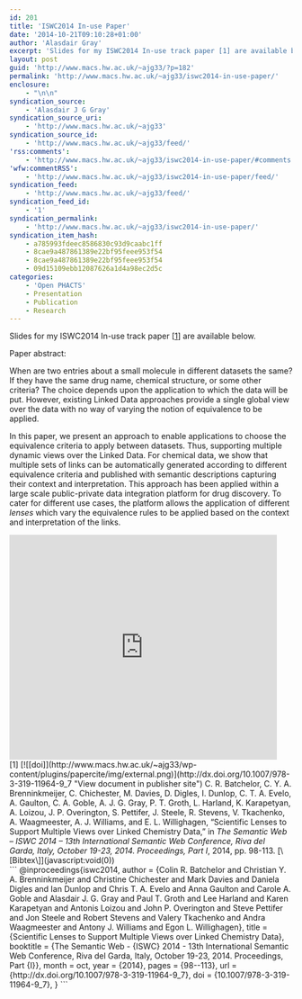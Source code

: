 ```yaml
---
id: 201
title: 'ISWC2014 In-use Paper'
date: '2014-10-21T09:10:28+01:00'
author: 'Alasdair Gray'
excerpt: 'Slides for my ISWC2014 In-use track paper [1] are available below. Paper abstract: When are two entries about a small molecule in different datasets the same? If they have the same drug name, chemical structure, or some other criteria? The choice depends upon the application to which the data will be put. However, existing Linked [&hellip;]'
layout: post
guid: 'http://www.macs.hw.ac.uk/~ajg33/?p=182'
permalink: 'http://www.macs.hw.ac.uk/~ajg33/iswc2014-in-use-paper/'
enclosure:
    - "\n\n"
syndication_source:
    - 'Alasdair J G Gray'
syndication_source_uri:
    - 'http://www.macs.hw.ac.uk/~ajg33'
syndication_source_id:
    - 'http://www.macs.hw.ac.uk/~ajg33/feed/'
'rss:comments':
    - 'http://www.macs.hw.ac.uk/~ajg33/iswc2014-in-use-paper/#comments'
'wfw:commentRSS':
    - 'http://www.macs.hw.ac.uk/~ajg33/iswc2014-in-use-paper/feed/'
syndication_feed:
    - 'http://www.macs.hw.ac.uk/~ajg33/feed/'
syndication_feed_id:
    - '1'
syndication_permalink:
    - 'http://www.macs.hw.ac.uk/~ajg33/iswc2014-in-use-paper/'
syndication_item_hash:
    - a785993fdeec8586830c93d9caabc1ff
    - 8cae9a487861389e22bf95feee953f54
    - 8cae9a487861389e22bf95feee953f54
    - 09d15109ebb12087626a1d4a98ec2d5c
categories:
    - 'Open PHACTS'
    - Presentation
    - Publication
    - Research
---
```


Slides for my ISWC2014 In-use track paper \[[1](http://www.macs.hw.ac.uk/~ajg33/iswc2014-in-use-paper/#paperkey_3)\] are available below.

Paper abstract:

When are two entries about a small molecule in different datasets the same? If they have the same drug name, chemical structure, or some other criteria? The choice depends upon the application to which the data will be put. However, existing Linked Data approaches provide a single global view over the data with no way of varying the notion of equivalence to be applied.

In this paper, we present an approach to enable applications to choose the equivalence criteria to apply between datasets. Thus, supporting multiple dynamic views over the Linked Data. For chemical data, we show that multiple sets of links can be automatically generated according to different equivalence criteria and published with semantic descriptions capturing their context and interpretation. This approach has been applied within a large scale public-private data integration platform for drug discovery. To cater for different use cases, the platform allows the application of different *lenses* which vary the equivalence rules to be applied based on the context and interpretation of the links.

<iframe frameborder="0" height="400" marginheight="0" marginwidth="0" scrolling="no" src="http://www.slideshare.net/slideshow/embed_code/40493319" width="476"></iframe>

<div class="papercite_entry" id="paperkey_3">[1] [![[doi]](http://www.macs.hw.ac.uk/~ajg33/wp-content/plugins/papercite/img/external.png)](http://dx.doi.org/10.1007/978-3-319-11964-9_7 "View document in publisher site") C. R. Batchelor, C. Y. A. Brenninkmeijer, C. Chichester, M. Davies, D. Digles, I. Dunlop, C. T. A. Evelo, A. Gaulton, C. A. Goble, A. J. G. Gray, P. T. Groth, L. Harland, K. Karapetyan, A. Loizou, J. P. Overington, S. Pettifer, J. Steele, R. Stevens, V. Tkachenko, A. Waagmeester, A. J. Williams, and E. L. Willighagen, “Scientific Lenses to Support Multiple Views over Linked Chemistry Data,” in <span style="font-style: italic">The Semantic Web – ISWC 2014 – 13th International Semantic Web Conference, Riva del Garda, Italy, October 19-23, 2014. Proceedings, Part I</span>, 2014, pp. 98-113.   
[\[Bibtex\]](javascript:void(0))</div><div class="papercite_bibtex" id="papercite_3_block">```
@inproceedings{iswc2014,
author = {Colin R. Batchelor and
Christian Y. A. Brenninkmeijer and
Christine Chichester and
Mark Davies and
Daniela Digles and
Ian Dunlop and
Chris T. A. Evelo and
Anna Gaulton and
Carole A. Goble and
Alasdair J. G. Gray and
Paul T. Groth and
Lee Harland and
Karen Karapetyan and
Antonis Loizou and
John P. Overington and
Steve Pettifer and
Jon Steele and
Robert Stevens and
Valery Tkachenko and
Andra Waagmeester and
Antony J. Williams and
Egon L. Willighagen},
title = {Scientific Lenses to Support Multiple Views over Linked Chemistry
Data},
booktitle = {The Semantic Web - {ISWC} 2014 - 13th International Semantic Web Conference,
Riva del Garda, Italy, October 19-23, 2014. Proceedings, Part {I}},
month = oct,
year = {2014},
pages = {98--113},
url = {http://dx.doi.org/10.1007/978-3-319-11964-9_7},
doi = {10.1007/978-3-319-11964-9_7},
}
```

</div>